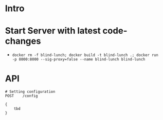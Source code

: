 # Intro

# Start Server with latest code-changes

- `docker rm -f blind-lunch; docker build -t blind-lunch .; docker run -p 8000:8000 --sig-proxy=false --name blind-lunch blind-lunch`

# API

```
# Setting configuration
POST	/config

{
	tbd
}


```





